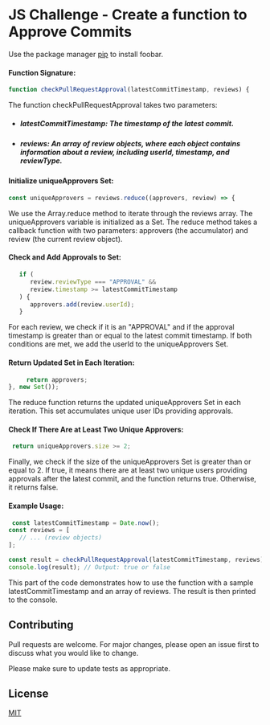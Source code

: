 # JS Challenge - Create a function to Approve Commits



Use the package manager [pip](https://pip.pypa.io/en/stable/) to install foobar.

#### Function Signature:

```javascript
function checkPullRequestApproval(latestCommitTimestamp, reviews) {

```

The function checkPullRequestApproval takes two parameters:

- ##### latestCommitTimestamp: The timestamp of the latest commit.
- ##### reviews: An array of review objects, where each object contains information about a review, including userId, timestamp, and reviewType.

#### Initialize uniqueApprovers Set:

```javascript
const uniqueApprovers = reviews.reduce((approvers, review) => {

```

We use the Array.reduce method to iterate through the reviews array. The uniqueApprovers variable is initialized as a Set. The reduce method takes a callback function with two parameters: approvers (the accumulator) and review (the current review object).

#### Check and Add Approvals to Set:

```javascript
   if (
      review.reviewType === "APPROVAL" &&
      review.timestamp >= latestCommitTimestamp
   ) {
      approvers.add(review.userId);
   }
```

For each review, we check if it is an "APPROVAL" and if the approval timestamp is greater than or equal to the latest commit timestamp. If both conditions are met, we add the userId to the uniqueApprovers Set.

#### Return Updated Set in Each Iteration:


```javascript
     return approvers;
}, new Set());

```

The reduce function returns the updated uniqueApprovers Set in each iteration. This set accumulates unique user IDs providing approvals.

#### Check If There Are at Least Two Unique Approvers:

```javascript
 return uniqueApprovers.size >= 2;

```
Finally, we check if the size of the uniqueApprovers Set is greater than or equal to 2. If true, it means there are at least two unique users providing approvals after the latest commit, and the function returns true. Otherwise, it returns false.

#### Example Usage:

```javascript
 const latestCommitTimestamp = Date.now();
const reviews = [
   // ... (review objects)
];

const result = checkPullRequestApproval(latestCommitTimestamp, reviews);
console.log(result); // Output: true or false
```
This part of the code demonstrates how to use the function with a sample latestCommitTimestamp and an array of reviews. The result is then printed to the console.


## Contributing

Pull requests are welcome. For major changes, please open an issue first
to discuss what you would like to change.

Please make sure to update tests as appropriate.

## License

[MIT](https://choosealicense.com/licenses/mit/)